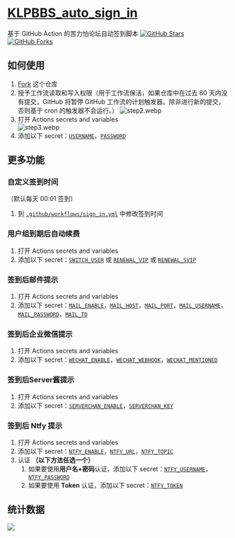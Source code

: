 # [KLPBBS_auto_sign_in](https://github.com/xyz8848/KLPBBS_auto_sign_in)
基于 GitHub Action 的苦力怕论坛自动签到脚本
[![GitHub Stars](https://img.shields.io/github/stars/xyz8848/KLPBBS_auto_sign_in)](https://github.com/xyz8848/KLPBBS_auto_sign_in/stargazers)
[![GitHub Forks](https://img.shields.io/github/forks/xyz8848/KLPBBS_auto_sign_in)](https://github.com/xyz8848/KLPBBS_auto_sign_in/network/members)

## 如何使用

1. [Fork](https://github.com/xyz8848/KLPBBS_auto_sign_in/fork) 这个仓库
2. 授予工作流读取和写入权限（用于工作流保活，如果仓库中在过去 60 天内没有提交，GitHub 将暂停 GitHub 工作流的计划触发器。除非进行新的提交，否则基于 cron 的触发器不会运行。）
![step2.webp](img/step2.webp)
3. 打开 Actions secrets and variables  
![step3.webp](img/step3.webp)
4. 添加以下 secret：[`USERNAME`](https://github.com/xyz8848/KLPBBS_auto_sign_in/blob/main/docs/secrets.md#username)，[`PASSWORD`](https://github.com/xyz8848/KLPBBS_auto_sign_in/blob/main/docs/secrets.md#password)

## 更多功能
### 自定义签到时间
（默认每天 00:01 签到）
1. 到 [`.github/workflows/sign_in.yml`](.github/workflows/sign_in.yml) 中修改签到时间

### 用户组到期后自动续费
1. 打开 Actions secrets and variables
2. 添加以下 secret：[`SWITCH_USER`](https://github.com/xyz8848/KLPBBS_auto_sign_in/blob/main/docs/secrets.md#switch_user) 或 [`RENEWAL_VIP`](https://github.com/xyz8848/KLPBBS_auto_sign_in/blob/main/docs/secrets.md#renewal_vip) 或 [`RENEWAL_SVIP`](https://github.com/xyz8848/KLPBBS_auto_sign_in/blob/main/docs/secrets.md#renewal_svip)

### 签到后邮件提示
1. 打开 Actions secrets and variables
2. 添加以下 secret：[`MAIL_ENABLE`](https://github.com/xyz8848/KLPBBS_auto_sign_in/blob/main/docs/secrets.md#mail_enable)，[`MAIL_HOST`](https://github.com/xyz8848/KLPBBS_auto_sign_in/blob/main/docs/secrets.md#mail_host)，[`MAIL_PORT`](https://github.com/xyz8848/KLPBBS_auto_sign_in/blob/main/docs/secrets.md#mail_port)，[`MAIL_USERNAME`](https://github.com/xyz8848/KLPBBS_auto_sign_in/blob/main/docs/secrets.md#mail_username)，[`MAIL_PASSWORD`](https://github.com/xyz8848/KLPBBS_auto_sign_in/blob/main/docs/secrets.md#mail_password)，[`MAIL_TO`](https://github.com/xyz8848/KLPBBS_auto_sign_in/blob/main/docs/secrets.md#mail_to)

### 签到后企业微信提示
1. 打开 Actions secrets and variables
2. 添加以下 secret：[`WECHAT_ENABLE`](https://github.com/xyz8848/KLPBBS_auto_sign_in/blob/main/docs/secrets.md#wechat_enable)，[`WECHAT_WEBHOOK`](https://github.com/xyz8848/KLPBBS_auto_sign_in/blob/main/docs/secrets.md#wechat_webhook)，[`WECHAT_MENTIONED`](https://github.com/xyz8848/KLPBBS_auto_sign_in/blob/main/docs/secrets.md#wechat_mentioned)

### 签到后Server酱提示
1. 打开 Actions secrets and variables
2. 添加以下 secret：[`SERVERCHAN_ENABLE`](https://github.com/xyz8848/KLPBBS_auto_sign_in/blob/main/docs/secrets.md#serverchan_enable)，[`SERVERCHAN_KEY`](https://github.com/xyz8848/KLPBBS_auto_sign_in/blob/main/docs/secrets.md#serverchan_key)

### 签到后 Ntfy 提示
1. 打开 Actions secrets and variables
2. 添加以下 secret：[`NTFY_ENABLE`](https://github.com/xyz8848/KLPBBS_auto_sign_in/blob/main/docs/secrets.md#ntfy_enable)，[`NTFY_URL`](https://github.com/xyz8848/KLPBBS_auto_sign_in/blob/main/docs/secrets.md#ntfy_url)，[`NTFY_TOPIC`](https://github.com/xyz8848/KLPBBS_auto_sign_in/blob/main/docs/secrets.md#ntfy_topic)
3. 认证 **（以下方法任选一个）**
    1. 如果要使用**用户名+密码**认证，添加以下 secret：[`NTFY_USERNAME`](https://github.com/xyz8848/KLPBBS_auto_sign_in/blob/main/docs/secrets.md#ntfy_username)，[`NTFY_PASSWORD`](https://github.com/xyz8848/KLPBBS_auto_sign_in/blob/main/docs/secrets.md#ntfy_password)
    2. 如果要使用 **Token** 认证，添加以下 secret：[`NTFY_TOKEN`](https://github.com/xyz8848/KLPBBS_auto_sign_in/blob/main/docs/secrets.md#ntfy_token)

## 统计数据
![](https://repobeats.axiom.co/api/embed/61dc140b2e19a099f83e593318024e98f7b66be5.svg)
